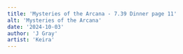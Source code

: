 ```yaml
---
title: 'Mysteries of the Arcana - 7.39 Dinner page 11'
alt: 'Mysteries of the Arcana'
date: '2024-10-03'
author: 'J Gray'
artist: 'Keira'
---
```

